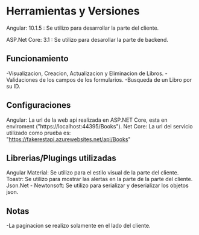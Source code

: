 # Herramientas y Versiones 

Angular: 10.1.5 : Se utilizo para desarrollar la parte del cliente.

ASP.Net Core: 3.1 : Se utilizo para desarollar la parte de backend.

## Funcionamiento

-Visualizacion, Creacion, Actualizacion y Eliminacion de Libros.
-Validaciones de los campos de los formularios.
-Busqueda de un Libro por su ID.

## Configuraciones

Angular: La url de la web api realizada en ASP.NET Core, esta en enviroment ("https://localhost:44395/Books").
Net Core: La url del servicio utilizado como prueba es: "https://fakerestapi.azurewebsites.net/api/Books"

## Librerias/Plugings utilizadas

Angular Material: Se utilizo para el estilo visual de la parte del cliente.
Toastr: Se utilizo para mostrar las alertas en la parte de la parte del cliente.
Json.Net - Newtonsoft: Se utilizo para serializar y deserializar los objetos json.

## Notas

-La paginacion se realizo solamente en el lado del cliente.
